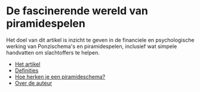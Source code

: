# De fascinerende wereld van piramidespelen

Het doel van dit artikel is inzicht te geven in de financiele
en psychologische werking van Ponzischema's en piramidespelen,
inclusief wat simpele handvatten om slachtoffers te helpen.

- [Het artikel](paginas/artikel.md)
- [Definities](definities.md)
- [Hoe herken je een piramideschema?](herkennen.md)
- [Over de auteur](over_de_auteur.md)
